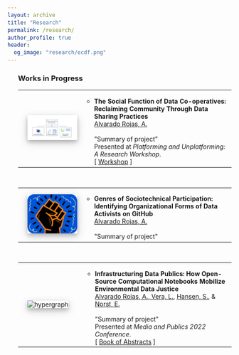```yaml
---
layout: archive
title: "Research"
permalink: /research/
author_profile: true
header:
  og_image: "research/ecdf.png"
---
```


  <ol reversed="">
    <h3>Works in Progress</h3>
    <table style="border: none;" align="center" border="0px" width="100%">
      <tbody>
        <tr>
          <td style="border: none;" width="1%"></td>
          <td style="border: none;" width="27%"><img alt="data-cooperative" src="/images/research/data-cooperative-research-IMG.png" class="left" width= "100%" height= "auto" style="box-shadow: 0 4px 8px 0 rgba(0, 0, 0, 0.2), 0 6px 20px 0 rgba(0, 0, 0, 0.19);"></td>
          <td style="border: none;" width="90%">
            <ul>
              <li>
                <b>The Social Function of Data Co-operatives: Reclaiming Community Through Data Sharing Practices</b><br>
                <a href="https://orcid.org/0000-0003-0360-6385">Alvarado Rojas, A.</a><br>
                <br>
                "Summary of project"<br>
                Presented at <i>Platforming and Unplatforming: A Research Workshop</i>.<br>
                [ <a href="https://socialdatasci.org/platforming/">Workshop</a> ]&nbsp;&nbsp;
              </li>
              <div id="help130"></div>
            </ul>
          </td>
        </tr>
      </tbody>
    </table>
    <br>
    <table style="border: none;" align="center" border="0px" width="100%">
      <tbody>
        <tr>
          <td style="border: none;" width="1%"></td>
          <td style="border: none;" width="27%"><img alt="data-activism-genres" src="/images/research/data-activism-genres-research-IMG.png" class="left" width="200" style="box-shadow: 0 4px 8px 0 rgba(0, 0, 0, 0.2), 0 6px 20px 0 rgba(0, 0, 0, 0.19);"></td>
          <td style="border: none;" width="90%">
            <ul>
              <li>
                <b>Genres of Sociotechnical Participation: Identifying Organizational Forms of Data Activists on GitHub</b><br>
                <a href="https://orcid.org/0000-0003-0360-6385">Alvarado Rojas, A.</a><br>
                <br>
                "Summary of project"<br>
              </li>
              <div id="help130"></div>
            </ul>
          </td>
        </tr>
      </tbody>
    </table>
    <br>
    <table style="border: none;" align="center" border="0px" width="100%">
      <tbody>
        <tr>
          <td style="border: none;" width="1%"></td>
          <td style="border: none;" width="27%"><img alt="hypergraph" src="pull%20from%20image" class="left" width="200" style="box-shadow: 0 4px 8px 0 rgba(0, 0, 0, 0.2), 0 6px 20px 0 rgba(0, 0, 0, 0.19);"></td>
          <td style="border: none;" width="90%">
            <ul>
              <li>
                <b>Infrastructuring Data Publics: How Open-Source Computational Notebooks Mobilize Environmental Data Justice</b><br>
                <a href="https://orcid.org/0000-0003-0360-6385">Alvarado Rojas, A.</a>,<a href="https://orcid.org/0000-0002-5390-6397"> Vera, L.</a>, <a href="https://www.linkedin.com/in/steve-hansen-b73ab51">Hansen, S.</a>, & <a href="https://scholar.google.com/citations?user=Bf4hh7oAAAAJ">Norst, E.</a><br>
                <br>
                "Summary of project"<br>
                Presented at <i>Media and Publics 2022 Conference</i>.<br>
                [ <a href="https://issuu.com/mediaandpublics/docs/book_of_abstracts_media_and_publics">Book of Abstracts</a> ]&nbsp;&nbsp;
              </li>
              <div id="help130"></div>
            </ul>
          </td>
        </tr>
      </tbody>
    </table>
    <br>
  </ol>
